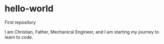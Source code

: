 # hello-world
First repository

I am Christian, Father, Mechanical Engineer, and I am starting my journey to learn to code.
